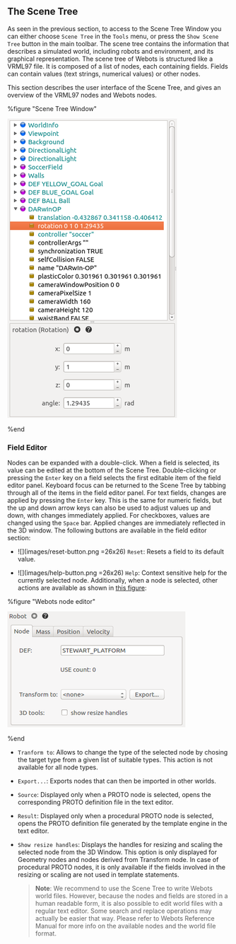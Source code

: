 ## The Scene Tree

As seen in the previous section, to access to the Scene Tree Window you can
either choose `Scene Tree` in the `Tools` menu, or press the `Show Scene Tree`
button in the main toolbar. The scene tree contains the information that
describes a simulated world, including robots and environment, and its graphical
representation. The scene tree of Webots is structured like a VRML97 file. It is
composed of a list of nodes, each containing fields. Fields can contain values
(text strings, numerical values) or other nodes.

This section describes the user interface of the Scene Tree, and gives an overview
of the VRML97 nodes and Webots nodes.

%figure "Scene Tree Window"

![scene_tree1.png](images/scene_tree1.png)

%end

### Field Editor

Nodes can be expanded with a double-click. When a field is selected, its value
can be edited at the bottom of the Scene Tree. Double-clicking or pressing the
`Enter` key on a field selects the first editable item of the field editor panel.
Keyboard focus can be returned to the Scene Tree by tabbing through all of the
items in the field editor panel. For text fields, changes are applied by
pressing the `Enter` key. This is the same for numeric fields, but the up and
down arrow keys can also be used to adjust values up and down, with changes
immediately applied. For checkboxes, values are changed using the `Space` bar.
Applied changes are immediately reflected in the 3D window. The following
buttons are available in the field editor section:

- ![](images/reset-button.png =26x26) `Reset`: Resets a field to its default
value.

- ![](images/help-button.png =26x26) `Help`: Context sensitive help for the
currently selected node.
Additionally, when a node is selected, other actions are available as shown in
[this figure](#webots-node-editor):

%figure "Webots node editor"

![field_editor.png](images/field_editor.png)

%end

- `Tranform to`: Allows to change the type of the selected node by chosing the
target type from a given list of suitable types. This action is not available
for all node types.

- `Export...`: Exports nodes that can then be imported in other worlds.

- `Source`: Displayed only when a PROTO node is selected, opens the corresponding
PROTO definition file in the text editor.

- `Result`: Displayed only when a procedural PROTO node is selected, opens the
PROTO definition file generated by the template engine in the text editor.

- `Show resize handles`: Displays the handles for resizing and scaling the
selected node from the 3D Window.
This option is only displayed for Geometry nodes and nodes derived from Transform node.
In case of procedural PROTO nodes, it is only available if the fields involved in the resizing or scaling are not used in template statements.

    > **Note**:
We recommend to use the Scene Tree to write Webots world files. However, because
the nodes and fields are stored in a human readable form, it is also possible to
edit world files with a regular text editor. Some search and replace operations
may actually be easier that way. Please refer to Webots Reference Manual for
more info on the available nodes and the world file format.
